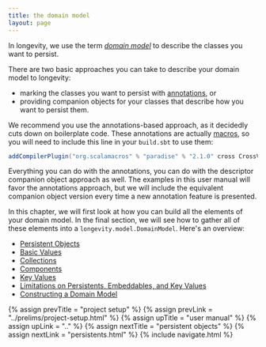 ```yaml
---
title: the domain model
layout: page
---
```


In longevity, we use the term [_domain
model_](https://en.wikipedia.org/wiki/Domain_model) to describe the
classes you want to persist.

There are two basic approaches you can take to describe your domain model
to longevity:

- marking the classes you want to persist with
[annotations](http://docs.scala-lang.org/tutorials/tour/annotations.html), or
- providing companion objects for your classes that describe how you
want to persist them.

We recommend you use the annotations-based approach, as it decidedly
cuts down on boilerplate code. These annotations are actually
[macros](http://docs.scala-lang.org/overviews/macros/annotations.html),
so you will need to include this line in your `build.sbt` to use them:

```scala
addCompilerPlugin("org.scalamacros" % "paradise" % "2.1.0" cross CrossVersion.full)
```

Everything you can do with the annotations, you can do with the
descriptor companion object approach as well. The examples in this
user manual will favor the annotations approach, but we will include
the equivalent companion object version every time a new annotation
feature is presented.

In this chapter, we will first look at how you can build all the
elements of your domain model. In the final section, we will see how
to gather all of these elements into a
`longevity.model.DomainModel`. Here's an overview:

- [Persistent Objects](persistents.html)
- [Basic Values](basics.html)
- [Collections](collections.html)
- [Components](components.html)
- [Key Values](key-values.html)
- [Limitations on Persistents, Embeddables, and Key Values](limitations.html)
- [Constructing a Domain Model](model.html)

{% assign prevTitle = "project setup" %}
{% assign prevLink  = "../prelims/project-setup.html" %}
{% assign upTitle   = "user manual" %}
{% assign upLink    = ".." %}
{% assign nextTitle = "persistent objects" %}
{% assign nextLink  = "persistents.html" %}
{% include navigate.html %}

